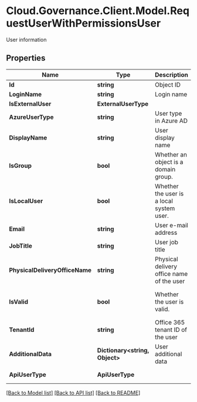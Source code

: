 # Cloud.Governance.Client.Model.RequestUserWithPermissionsUser
User information
## Properties

Name | Type | Description | Notes
------------ | ------------- | ------------- | -------------
**Id** | **string** | Object ID | [optional] 
**LoginName** | **string** | Login name | [optional] 
**IsExternalUser** | **ExternalUserType** |  | [optional] 
**AzureUserType** | **string** | User type in Azure AD | [optional] 
**DisplayName** | **string** | User display name | [optional] 
**IsGroup** | **bool** | Whether an object is a domain group. | [optional] [default to false]
**IsLocalUser** | **bool** | Whether the user is a local system user. | [optional] [readonly] [default to false]
**Email** | **string** | User e-mail address | [optional] 
**JobTitle** | **string** | User job title | [optional] [readonly] 
**PhysicalDeliveryOfficeName** | **string** | Physical delivery office name of the user | [optional] [readonly] 
**IsValid** | **bool** | Whether the user is valid. | [optional] [readonly] [default to false]
**TenantId** | **string** | Office 365 tenant ID of the user | [optional] [readonly] 
**AdditionalData** | **Dictionary&lt;string, Object&gt;** | User additional data | [optional] [readonly] 
**ApiUserType** | **ApiUserType** |  | [optional] [readonly] 

[[Back to Model list]](../README.md#documentation-for-models) [[Back to API list]](../README.md#documentation-for-api-endpoints) [[Back to README]](../README.md)

